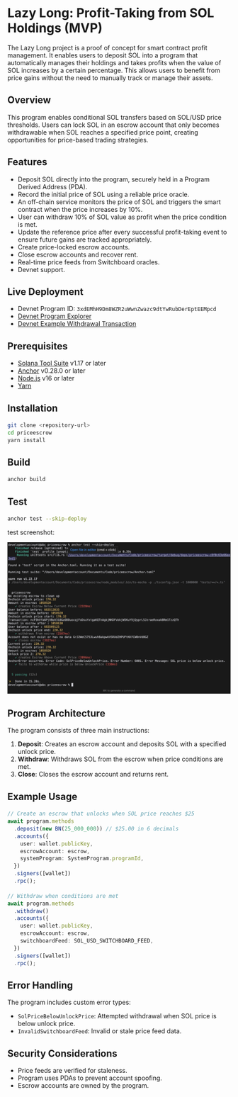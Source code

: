 # Lazy Long:  Profit-Taking from SOL Holdings (MVP)

The Lazy Long project is a proof of concept for smart contract profit management. It enables users to deposit SOL into a program that automatically manages their holdings and takes  profits when the value of SOL increases by a certain percentage. This allows users to benefit from price gains without the need to manually track or manage their assets.

## Overview

This program enables conditional SOL transfers based on SOL/USD price thresholds. Users can lock SOL in an escrow account that only becomes withdrawable when SOL reaches a specified price point, creating opportunities for  price-based trading strategies.

## Features

- Deposit SOL directly into the program, securely held in a Program Derived Address (PDA).
- Record the initial price of SOL using a reliable price oracle.
- An off-chain service monitors the price of SOL and triggers the smart contract when the price increases by 10%.
- User can withdraw 10% of SOL value as profit when the price condition is met.
- Update the reference price after every successful profit-taking event to ensure future gains are tracked appropriately.
- Create price-locked escrow accounts.
- Close escrow accounts and recover rent.
- Real-time price feeds from Switchboard oracles.
- Devnet support.

## Live Deployment

- Devnet Program ID: `3xdEMhH9Dm8WZR2uWwnZwazc9dtYwRubDerEptEEMpcd`
- [Devnet Program Explorer](https://solscan.io/account/3xdEMhH9Dm8WZR2uWwnZwazc9dtYwRubDerEptEEMpcd?cluster=devnet)
- [Devnet Example Withdrawal Transaction](https://solscan.io/tx/ncP3hVfa6PjVBoV318Ga9DDuocqjFoDsuYxtgaKQTnAgkjNKDFvbkjW5KuY9jQyprL5JzraeRxxakBRm1TzzQTh?cluster=devnet)



## Prerequisites

- [Solana Tool Suite](https://docs.solana.com/cli/install-solana-cli-tools) v1.17 or later
- [Anchor](https://www.anchor-lang.com/docs/installation) v0.28.0 or later
- [Node.js](https://nodejs.org/) v16 or later
- [Yarn](https://yarnpkg.com/)

## Installation

```bash
git clone <repository-url>
cd priceescrow
yarn install
```

## Build

```bash
anchor build
```

## Test

```bash
anchor test --skip-deploy
```

test screenshot:

![test](images/Test.png)

## Program Architecture

The program consists of three main instructions:

1. **Deposit**: Creates an escrow account and deposits SOL with a specified unlock price.
2. **Withdraw**: Withdraws SOL from the escrow when price conditions are met.
3. **Close**: Closes the escrow account and returns rent.

## Example Usage

```typescript
// Create an escrow that unlocks when SOL price reaches $25
await program.methods
  .deposit(new BN(25_000_000)) // $25.00 in 6 decimals
  .accounts({
    user: wallet.publicKey,
    escrowAccount: escrow,
    systemProgram: SystemProgram.programId,
  })
  .signers([wallet])
  .rpc();

// Withdraw when conditions are met
await program.methods
  .withdraw()
  .accounts({
    user: wallet.publicKey,
    escrowAccount: escrow,
    switchboardFeed: SOL_USD_SWITCHBOARD_FEED,
  })
  .signers([wallet])
  .rpc();
```

## Error Handling

The program includes custom error types:

- `SolPriceBelowUnlockPrice`: Attempted withdrawal when SOL price is below unlock price.
- `InvalidSwitchboardFeed`: Invalid or stale price feed data.

## Security Considerations

- Price feeds are verified for staleness.
- Program uses PDAs to prevent account spoofing.
- Escrow accounts are owned by the program.


